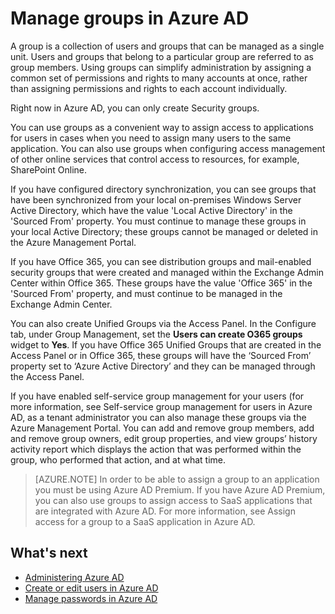 <properties 
	pageTitle="Manage groups in Azure AD" 
	description="A topic that explains how to manage groups in Azure AD." 
	services="active-directory" 
	documentationCenter="" 
	authors="Justinha" 
	manager="TerryLan" 
	editor="LisaToft"
	tags="azure-classic-portal"/>

<tags 
	ms.service="active-directory" 
	ms.workload="infrastructure-services" 
	ms.tgt_pltfrm="na" 
	ms.devlang="na" 
	ms.topic="article" 
	ms.date="04/27/2015" 
	ms.author="Justinha"/>

# Manage groups in Azure AD

A group is a collection of users and groups that can be managed as a single unit. Users and groups that belong to a particular group are referred to as group members. Using groups can simplify administration by assigning a common set of permissions and rights to many accounts at once, rather than assigning permissions and rights to each account individually.

Right now in Azure AD, you can only create Security groups. 

You can use groups as a convenient way to assign access to applications for users in cases when you need to assign many users to the same application. You can also use groups when configuring access management of other online services that control access to resources, for example, SharePoint Online.

If you have configured directory synchronization, you can see groups that have been synchronized from your local on-premises Windows Server Active Directory, which have the value 'Local Active Directory' in the 'Sourced From' property. You must continue to manage these groups in your local Active Directory; these groups cannot be managed or deleted in the Azure Management Portal. 

If you have Office 365, you can see distribution groups and mail-enabled security groups that were created and managed within the Exchange Admin Center within Office 365. These groups have the value 'Office 365' in the 'Sourced From' property, and must continue to be managed in the Exchange Admin Center. 

You can also create Unified Groups via the Access Panel. In the Configure tab, under Group Management, set the **Users can create O365 groups** widget to **Yes**. If you have Office 365 Unified Groups that are created in the Access Panel or in Office 365, these groups will have the ‘Sourced From’ property set to ‘Azure Active Directory’ and they can be managed through the Access Panel.

If you have enabled self-service group management for your users (for more information, see Self-service group management for users in Azure AD, as a tenant administrator you can also manage these groups via the Azure Management Portal. You can add and remove group members, add and remove group owners, edit group properties, and view groups’ history activity report which displays the action that was performed within the group, who performed that action, and at what time.

> [AZURE.NOTE]
> In order to be able to assign a group to an application you must be using Azure AD Premium. If you have Azure AD Premium, you can also use groups to assign access to SaaS applications that are integrated with Azure AD. For more information, see Assign access for a group to a SaaS application in Azure AD.

## What's next

- [Administering Azure AD](active-directory-administer.md)
- [Create or edit users in Azure AD](active-directory-create-users.md)
- [Manage passwords in Azure AD](active-directory-manage-passwords.md)
 